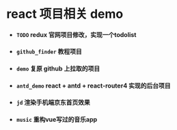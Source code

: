 # react 项目相关 demo

- #### `TODO` redux 官网项目修改，实现一个todolist

- #### `github_finder` 教程项目

- #### `demo` 复原 github 上拉取的项目

- #### `antd_demo` react + antd + react-router4 实现的后台项目

- #### `jd` 渲染手机端京东首页效果

- #### `music` 重构vue写过的音乐app

